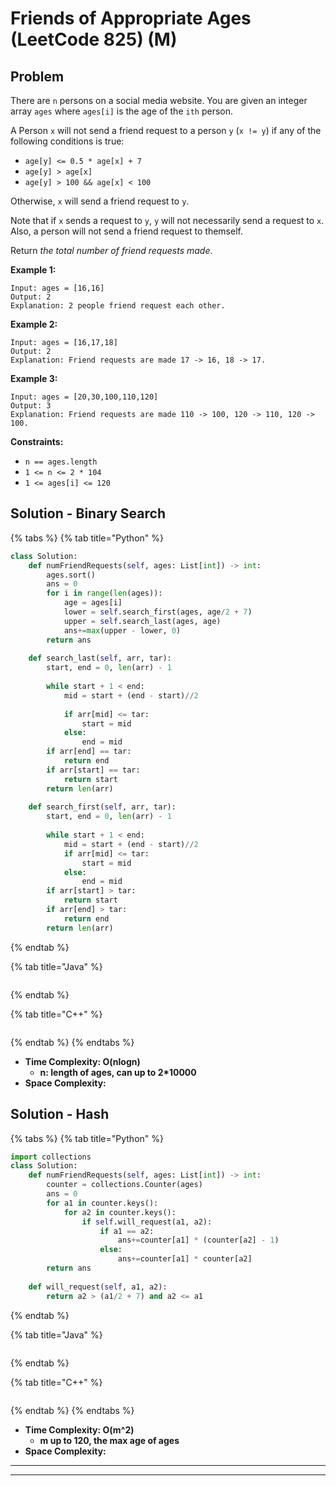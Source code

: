 # Friends of Appropriate Ages (LeetCode 825) (M)

## Problem

There are `n` persons on a social media website. You are given an integer array `ages` where `ages[i]` is the age of the `ith` person.

A Person `x` will not send a friend request to a person `y` (`x != y`) if any of the following conditions is true:

* `age[y] <= 0.5 * age[x] + 7`
* `age[y] > age[x]`
* `age[y] > 100 && age[x] < 100`

Otherwise, `x` will send a friend request to `y`.

Note that if `x` sends a request to `y`, `y` will not necessarily send a request to `x`. Also, a person will not send a friend request to themself.

Return _the total number of friend requests made_.

&#x20;

**Example 1:**

```
Input: ages = [16,16]
Output: 2
Explanation: 2 people friend request each other.
```

**Example 2:**

```
Input: ages = [16,17,18]
Output: 2
Explanation: Friend requests are made 17 -> 16, 18 -> 17.
```

**Example 3:**

```
Input: ages = [20,30,100,110,120]
Output: 3
Explanation: Friend requests are made 110 -> 100, 120 -> 110, 120 -> 100.
```

&#x20;

**Constraints:**

* `n == ages.length`
* `1 <= n <= 2 * 104`
* `1 <= ages[i] <= 120`

## Solution - Binary Search

{% tabs %}
{% tab title="Python" %}
```python
class Solution:
    def numFriendRequests(self, ages: List[int]) -> int:
        ages.sort()
        ans = 0
        for i in range(len(ages)):
            age = ages[i]
            lower = self.search_first(ages, age/2 + 7)
            upper = self.search_last(ages, age)
            ans+=max(upper - lower, 0)
        return ans
    
    def search_last(self, arr, tar):
        start, end = 0, len(arr) - 1
        
        while start + 1 < end:
            mid = start + (end - start)//2
            
            if arr[mid] <= tar:
                start = mid
            else:
                end = mid
        if arr[end] == tar:
            return end
        if arr[start] == tar:
            return start
        return len(arr)
    
    def search_first(self, arr, tar):
        start, end = 0, len(arr) - 1
        
        while start + 1 < end:
            mid = start + (end - start)//2
            if arr[mid] <= tar:
                start = mid
            else:
                end = mid
        if arr[start] > tar:
            return start
        if arr[end] > tar:
            return end
        return len(arr)
```
{% endtab %}

{% tab title="Java" %}
```java
```
{% endtab %}

{% tab title="C++" %}
```cpp
```
{% endtab %}
{% endtabs %}

* **Time Complexity: O(nlogn)**
  * **n: length of ages, can up to 2\*10000**
* **Space Complexity:**

## Solution - Hash

{% tabs %}
{% tab title="Python" %}
```python
import collections
class Solution:
    def numFriendRequests(self, ages: List[int]) -> int:
        counter = collections.Counter(ages)
        ans = 0
        for a1 in counter.keys():
            for a2 in counter.keys():
                if self.will_request(a1, a2):
                    if a1 == a2:
                        ans+=counter[a1] * (counter[a2] - 1)
                    else:
                        ans+=counter[a1] * counter[a2]
        return ans
    
    def will_request(self, a1, a2):
        return a2 > (a1/2 + 7) and a2 <= a1
```
{% endtab %}

{% tab title="Java" %}
```java
```
{% endtab %}

{% tab title="C++" %}
```cpp
```
{% endtab %}
{% endtabs %}

* **Time Complexity: O(m^2)**
  * **m up to 120, the max age of ages**
* **Space Complexity:**

****

****
